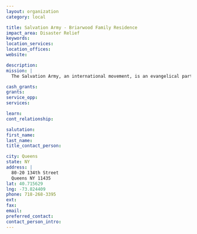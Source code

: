 ```yaml
---
layout: organization
category: local

title: Salvation Army - Briarwood Family Residence
impact_area: Disaster Relief
keywords: 
location_services: 
location_offices: 
website: 

description: 
mission: |
  The Salvation Army, an international movement, is an evangelical part of the universal Christian Church. Its message is based on the Bible. Its ministry is motivated by the love of God. Its mission is to preach the gospel of Jesus Christ and to meet human needs in His name without discrimination.

cash_grants: 
grants: 
service_opp: 
services: 

learn: 
cont_relationship: 

salutation: 
first_name: 
last_name: 
title_contact_person: 

city: Queens
state: NY
address: |
  80-20 134th Street     
  Queens NY 11435
lat: 40.715629
lng: -73.824409
phone: 718-268-3395
ext: 
fax: 
email: 
preferred_contact: 
contact_person_intro: 
---
```

